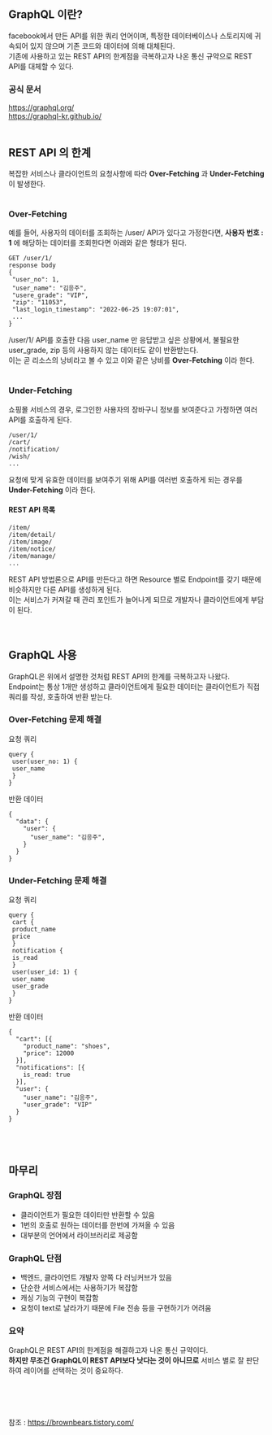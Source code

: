 ## GraphQL 이란?
facebook에서 만든 API를 위한 쿼리 언어이며, 특정한 데이터베이스나 스토리지에 귀속되어 있지 않으며 기존 코드와 데이터에 의해 대체된다.    
기존에 사용하고 있는 REST API의 한계점을 극복하고자 나온 통신 규약으로 REST API를 대체할 수 있다.  
### 공식 문서  
https://graphql.org/  
https://graphql-kr.github.io/
<br><br>
## REST API 의 한계
복잡한 서비스나 클라이언트의 요청사항에 따라 __Over-Fetching__ 과 __Under-Fetching__ 이 발생한다.  
<br>  
### Over-Fetching
예를 들어, 사용자의 데이터를 조회하는 /user/ API가 있다고 가정한다면, __사용자 번호 : 1__ 에 해당하는 데이터를 조회한다면 아래와 같은 형태가 된다.  
```
GET /user/1/
response body 
{
 "user_no": 1,
 "user_name": "김응주",
 "usere_grade": "VIP",
 "zip": "11053",
 "last_login_timestamp": "2022-06-25 19:07:01",
 ...
}
```
/user/1/ API를 호출한 다음 user_name 만 응답받고 싶은 상황에서, 불필요한 user_grade, zip 등의 사용하지 않는 데이터도 같이 반환받는다.  
이는 곧 리소스의 낭비라고 볼 수 있고 이와 같은 낭비를 __Over-Fetching__ 이라 한다.  
<br>
### Under-Fetching  
쇼핑몰 서비스의 경우, 로그인한 사용자의 장바구니 정보를 보여준다고 가정하면 여러 API를 호출하게 된다.
```
/user/1/
/cart/
/notification/
/wish/
...
```
요청에 맞게 유효한 데이터를 보여주기 위해 API를 여러번 호출하게 되는 경우를 __Under-Fetching__ 이라 한다.  
#### REST API 목록  
```
/item/
/item/detail/
/item/image/
/item/notice/
/item/manage/
...
```  
REST API 방법론으로 API를 만든다고 하면 Resource 별로 Endpoint를 갖기 때문에 비슷하지만 다른 API를 생성하게 된다.  
이는 서비스가 커져갈 때 관리 포인트가 늘어나게 되므로 개발자나 클라이언트에게 부담이 된다.  
<br><br>
## GraphQL 사용
GraphQL은 위에서 설명한 것처럼 REST API의 한계를 극복하고자 나왔다.  
Endpoint는 통상 1개만 생성하고 클라이언트에게 필요한 데이터는 클라이언트가 직접 쿼리를 작성, 호출하여 반환 받는다.  
### Over-Fetching 문제 해결  
요청 쿼리
```
query {  
 user(user_no: 1) {  
 user_name  
 }  
}  
```
반환 데이터  
```
{  
  "data": {  
    "user": {  
      "user_name": "김응주",  
    }  
  }  
}  
```
### Under-Fetching 문제 해결  
요청 쿼리  
```
query {
 cart {
 product_name
 price
 }
 notification {
 is_read
 }
 user(user_id: 1) {
 user_name
 user_grade
 }
}  
```
반환 데이터  
```
{
  "cart": [{
    "product_name": "shoes",
    "price": 12000
  }],
  "notifications": [{
    is_read: true
  }],
  "user": {
    "user_name": "김응주",
    "user_grade": "VIP"
  }
}
```  
<br><br>
## 마무리  
### GraphQL 장점  
- 클라이언트가 필요한 데이터만 반환할 수 있음  
- 1번의 호출로 원하는 데이터를 한번에 가져올 수 있음  
- 대부분의 언어에서 라이브러리로 제공함  
### GraphQL 단점  
- 백엔드, 클라이언트 개발자 양쪽 다 러닝커브가 있음  
- 단순한 서비스에서는 사용하기가 복잡함  
- 캐싱 기능의 구현이 복잡함  
- 요청이 text로 날라가기 때문에 File 전송 등을 구현하기가 어려움  
### 요약  
GraphQL은 REST API의 한계점을 해결하고자 나온 통신 규약이다.       
__하지만 무조건 GraphQL이 REST API보다 낫다는 것이 아니므로__ 서비스 별로 잘 판단하여 레이어를 선택하는 것이 중요하다.  
<br><br><br><br>    

참조 : https://brownbears.tistory.com/
